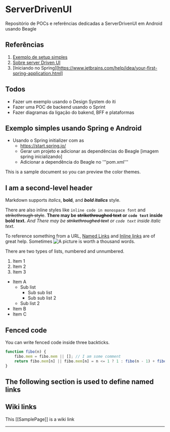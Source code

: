 # ServerDrivenUI
Repositório de POCs e referências dedicadas a ServerDrivenUI em Android usando Beagle 


## Referências
1. [Exemplo de setup simples](https://www.youtube.com/watch?v=kzkgNdoqPdg&ab_channel=VitorRamos)
2. [Sobre server Driven UI](https://www.youtube.com/watch?v=nwwapsDq2uM&ab_channel=EscolaparaDesenvolvedores&t=0s)
3. [Iniciando no Spring][https://www.jetbrains.com/help/idea/your-first-spring-application.html]

## Todos 
* Fazer um exemplo usando o Design System do iti
* Fazer uma POC de backend usando o Sprint
* Fazer diagramas da ligação do bakend, BFF e plataformas

## Exemplo simples usando Spring e Android  
* Usando o Spring initializer com as  
    - https://start.spring.io/
    - Gerar um projeto e adicionar as dependências do Beagle [imagem spring inicializando]
    - Adicionar a dependência do Beagle no '''pom.xml'''

This is a sample document so you can preview the color themes.

## I am a second-level header

Markdown supports _italics_, __bold__, and ___bold italics___ style.

There are also inline styles like `inline code in monospace font` and ~~strikethrough style~~. __There may be ~~strikethroughed text~~ or `code text` inside bold text.__ _And There may be ~~strikethroughed text~~ or `code text` inside italic text._

To reference something from a URL, [Named Links][links] and [Inline links](https://example.com/index.html) are of great help. Sometimes ![A picture][sample image] is worth a thousand words.

There are two types of lists, numbered and unnumbered.

1. Item 1
2. Item 2
3. Item 3

* Item A
    - Sub list
        + Sub sub list
        + Sub sub list 2
    - Sub list 2
* Item B
* Item C

## Fenced code

You can write fenced code inside three backticks.

```javascript
function fibo(n) {
    fibo.mem = fibo.mem || []; // I am some comment
    return fibo.mem[n] || fibo.mem[n] = n <= 1 ? 1 : fibo(n - 1) + fibo(n - 2);
}
```

## The following section is used to define named links

[links]: https://example.com/index.html
[sample image]: https://example.com/sample.png

## Wiki links

This [[SamplePage]] is a wiki link

---

